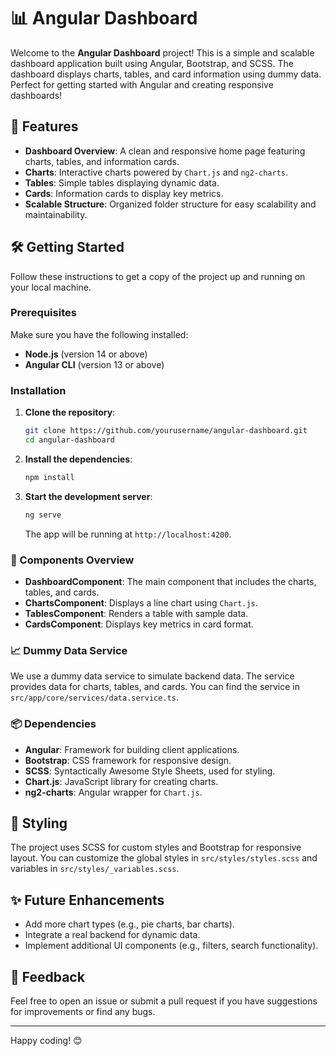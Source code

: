 # 📊 Angular Dashboard

Welcome to the **Angular Dashboard** project! This is a simple and scalable dashboard application built using Angular, Bootstrap, and SCSS. The dashboard displays charts, tables, and card information using dummy data. Perfect for getting started with Angular and creating responsive dashboards!

## 🚀 Features

- **Dashboard Overview**: A clean and responsive home page featuring charts, tables, and information cards.
- **Charts**: Interactive charts powered by `Chart.js` and `ng2-charts`.
- **Tables**: Simple tables displaying dynamic data.
- **Cards**: Information cards to display key metrics.
- **Scalable Structure**: Organized folder structure for easy scalability and maintainability.

## 🛠️ Getting Started

Follow these instructions to get a copy of the project up and running on your local machine.

### Prerequisites

Make sure you have the following installed:

- **Node.js** (version 14 or above)
- **Angular CLI** (version 13 or above)

### Installation

1. **Clone the repository**:
    ```bash
    git clone https://github.com/yourusername/angular-dashboard.git
    cd angular-dashboard
    ```

2. **Install the dependencies**:
    ```bash
    npm install
    ```

3. **Start the development server**:
    ```bash
    ng serve
    ```
    The app will be running at `http://localhost:4200`.

### 📝 Components Overview

- **DashboardComponent**: The main component that includes the charts, tables, and cards.
- **ChartsComponent**: Displays a line chart using `Chart.js`.
- **TablesComponent**: Renders a table with sample data.
- **CardsComponent**: Displays key metrics in card format.

### 📈 Dummy Data Service

We use a dummy data service to simulate backend data. The service provides data for charts, tables, and cards. You can find the service in `src/app/core/services/data.service.ts`.

### 📦 Dependencies

- **Angular**: Framework for building client applications.
- **Bootstrap**: CSS framework for responsive design.
- **SCSS**: Syntactically Awesome Style Sheets, used for styling.
- **Chart.js**: JavaScript library for creating charts.
- **ng2-charts**: Angular wrapper for `Chart.js`.

## 🎨 Styling

The project uses SCSS for custom styles and Bootstrap for responsive layout. You can customize the global styles in `src/styles/styles.scss` and variables in `src/styles/_variables.scss`.

## ✨ Future Enhancements

- Add more chart types (e.g., pie charts, bar charts).
- Integrate a real backend for dynamic data.
- Implement additional UI components (e.g., filters, search functionality).

## 💬 Feedback

Feel free to open an issue or submit a pull request if you have suggestions for improvements or find any bugs.

---

Happy coding! 😊

